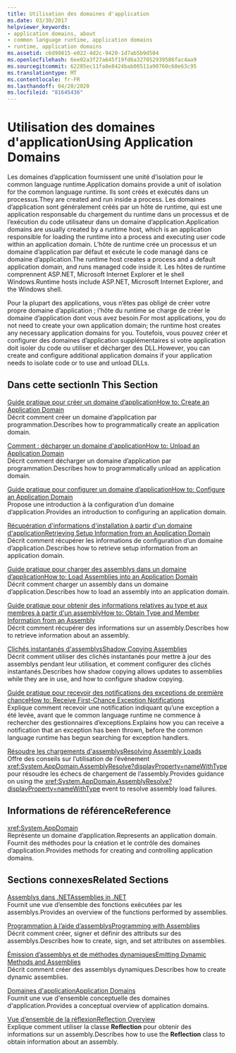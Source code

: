 ```yaml
---
title: Utilisation des domaines d'application
ms.date: 03/30/2017
helpviewer_keywords:
- application domains, about
- common language runtime, application domains
- runtime, application domains
ms.assetid: c6d99815-e022-4d2c-9420-1d7ab5b9d504
ms.openlocfilehash: 6ee02a3f27a645f19fd6a327052939586fac4aa9
ms.sourcegitcommit: 62285ec11fa8e8424bab00511a90760c60e63c95
ms.translationtype: MT
ms.contentlocale: fr-FR
ms.lasthandoff: 04/20/2020
ms.locfileid: "81645436"
---
```

# <a name="using-application-domains"></a><span data-ttu-id="78afd-102">Utilisation des domaines d'application</span><span class="sxs-lookup"><span data-stu-id="78afd-102">Using Application Domains</span></span>

<span data-ttu-id="78afd-103">Les domaines d’application fournissent une unité d’isolation pour le common language runtime.</span><span class="sxs-lookup"><span data-stu-id="78afd-103">Application domains provide a unit of isolation for the common language runtime.</span></span> <span data-ttu-id="78afd-104">Ils sont créés et exécutés dans un processus.</span><span class="sxs-lookup"><span data-stu-id="78afd-104">They are created and run inside a process.</span></span> <span data-ttu-id="78afd-105">Les domaines d’application sont généralement créés par un hôte de runtime, qui est une application responsable du chargement du runtime dans un processus et de l’exécution du code utilisateur dans un domaine d’application.</span><span class="sxs-lookup"><span data-stu-id="78afd-105">Application domains are usually created by a runtime host, which is an application responsible for loading the runtime into a process and executing user code within an application domain.</span></span> <span data-ttu-id="78afd-106">L’hôte de runtime crée un processus et un domaine d’application par défaut et exécute le code managé dans ce domaine d’application.</span><span class="sxs-lookup"><span data-stu-id="78afd-106">The runtime host creates a process and a default application domain, and runs managed code inside it.</span></span> <span data-ttu-id="78afd-107">Les hôtes de runtime comprennent ASP.NET, Microsoft Internet Explorer et le shell Windows.</span><span class="sxs-lookup"><span data-stu-id="78afd-107">Runtime hosts include ASP.NET, Microsoft Internet Explorer, and the Windows shell.</span></span>  
  
<span data-ttu-id="78afd-108">Pour la plupart des applications, vous n’êtes pas obligé de créer votre propre domaine d’application ; l’hôte du runtime se charge de créer le domaine d’application dont vous avez besoin.</span><span class="sxs-lookup"><span data-stu-id="78afd-108">For most applications, you do not need to create your own application domain; the runtime host creates any necessary application domains for you.</span></span> <span data-ttu-id="78afd-109">Toutefois, vous pouvez créer et configurer des domaines d’application supplémentaires si votre application doit isoler du code ou utiliser et décharger des DLL.</span><span class="sxs-lookup"><span data-stu-id="78afd-109">However, you can create and configure additional application domains if your application needs to isolate code or to use and unload DLLs.</span></span>  
  
## <a name="in-this-section"></a><span data-ttu-id="78afd-110">Dans cette section</span><span class="sxs-lookup"><span data-stu-id="78afd-110">In This Section</span></span>  

[<span data-ttu-id="78afd-111">Guide pratique pour créer un domaine d’application</span><span class="sxs-lookup"><span data-stu-id="78afd-111">How to: Create an Application Domain</span></span>](how-to-create-an-application-domain.md)  
<span data-ttu-id="78afd-112">Décrit comment créer un domaine d’application par programmation.</span><span class="sxs-lookup"><span data-stu-id="78afd-112">Describes how to programmatically create an application domain.</span></span>  
  
[<span data-ttu-id="78afd-113">Comment : décharger un domaine d'application</span><span class="sxs-lookup"><span data-stu-id="78afd-113">How to: Unload an Application Domain</span></span>](how-to-unload-an-application-domain.md)  
<span data-ttu-id="78afd-114">Décrit comment décharger un domaine d’application par programmation.</span><span class="sxs-lookup"><span data-stu-id="78afd-114">Describes how to programmatically unload an application domain.</span></span>  
  
[<span data-ttu-id="78afd-115">Guide pratique pour configurer un domaine d’application</span><span class="sxs-lookup"><span data-stu-id="78afd-115">How to: Configure an Application Domain</span></span>](how-to-configure-an-application-domain.md)  
<span data-ttu-id="78afd-116">Propose une introduction à la configuration d’un domaine d’application.</span><span class="sxs-lookup"><span data-stu-id="78afd-116">Provides an introduction to configuring an application domain.</span></span>  
  
[<span data-ttu-id="78afd-117">Récupération d'informations d'installation à partir d'un domaine d'application</span><span class="sxs-lookup"><span data-stu-id="78afd-117">Retrieving Setup Information from an Application Domain</span></span>](retrieve-setup-information.md)  
<span data-ttu-id="78afd-118">Décrit comment récupérer les informations de configuration d’un domaine d’application.</span><span class="sxs-lookup"><span data-stu-id="78afd-118">Describes how to retrieve setup information from an application domain.</span></span>  
  
[<span data-ttu-id="78afd-119">Guide pratique pour charger des assemblys dans un domaine d’application</span><span class="sxs-lookup"><span data-stu-id="78afd-119">How to: Load Assemblies into an Application Domain</span></span>](how-to-load-assemblies-into-an-application-domain.md)  
<span data-ttu-id="78afd-120">Décrit comment charger un assembly dans un domaine d’application.</span><span class="sxs-lookup"><span data-stu-id="78afd-120">Describes how to load an assembly into an application domain.</span></span>  
  
[<span data-ttu-id="78afd-121">Guide pratique pour obtenir des informations relatives au type et aux membres à partir d'un assembly</span><span class="sxs-lookup"><span data-stu-id="78afd-121">How to: Obtain Type and Member Information from an Assembly</span></span>](../reflection-and-codedom/get-type-member-information.md)  
<span data-ttu-id="78afd-122">Décrit comment récupérer des informations sur un assembly.</span><span class="sxs-lookup"><span data-stu-id="78afd-122">Describes how to retrieve information about an assembly.</span></span>  
  
[<span data-ttu-id="78afd-123">Clichés instantanés d'assemblys</span><span class="sxs-lookup"><span data-stu-id="78afd-123">Shadow Copying Assemblies</span></span>](shadow-copy-assemblies.md)  
<span data-ttu-id="78afd-124">Décrit comment utiliser des clichés instantanés pour mettre à jour des assemblys pendant leur utilisation, et comment configurer des clichés instantanés.</span><span class="sxs-lookup"><span data-stu-id="78afd-124">Describes how shadow copying allows updates to assemblies while they are in use, and how to configure shadow copying.</span></span>  
  
[<span data-ttu-id="78afd-125">Guide pratique pour recevoir des notifications des exceptions de première chance</span><span class="sxs-lookup"><span data-stu-id="78afd-125">How to: Receive First-Chance Exception Notifications</span></span>](how-to-receive-first-chance-exception-notifications.md)  
<span data-ttu-id="78afd-126">Explique comment recevoir une notification indiquant qu’une exception a été levée, avant que le common language runtime ne commence à rechercher des gestionnaires d’exceptions.</span><span class="sxs-lookup"><span data-stu-id="78afd-126">Explains how you can receive a notification that an exception has been thrown, before the common language runtime has begun searching for exception handlers.</span></span>  
  
[<span data-ttu-id="78afd-127">Résoudre les chargements d'assemblys</span><span class="sxs-lookup"><span data-stu-id="78afd-127">Resolving Assembly Loads</span></span>](../../standard/assembly/resolve-loads.md)  
<span data-ttu-id="78afd-128">Offre des conseils sur l’utilisation de l’événement <xref:System.AppDomain.AssemblyResolve?displayProperty=nameWithType> pour résoudre les échecs de chargement de l’assembly.</span><span class="sxs-lookup"><span data-stu-id="78afd-128">Provides guidance on using the <xref:System.AppDomain.AssemblyResolve?displayProperty=nameWithType> event to resolve assembly load failures.</span></span>  
  
## <a name="reference"></a><span data-ttu-id="78afd-129">Informations de référence</span><span class="sxs-lookup"><span data-stu-id="78afd-129">Reference</span></span>  

<xref:System.AppDomain>  
<span data-ttu-id="78afd-130">Représente un domaine d’application.</span><span class="sxs-lookup"><span data-stu-id="78afd-130">Represents an application domain.</span></span> <span data-ttu-id="78afd-131">Fournit des méthodes pour la création et le contrôle des domaines d’application.</span><span class="sxs-lookup"><span data-stu-id="78afd-131">Provides methods for creating and controlling application domains.</span></span>  
  
## <a name="related-sections"></a><span data-ttu-id="78afd-132">Sections connexes</span><span class="sxs-lookup"><span data-stu-id="78afd-132">Related Sections</span></span>  
[<span data-ttu-id="78afd-133">Assemblys dans .NET</span><span class="sxs-lookup"><span data-stu-id="78afd-133">Assemblies in .NET</span></span>](../../standard/assembly/index.md)  
<span data-ttu-id="78afd-134">Fournit une vue d’ensemble des fonctions exécutées par les assemblys.</span><span class="sxs-lookup"><span data-stu-id="78afd-134">Provides an overview of the functions performed by assemblies.</span></span>  
  
[<span data-ttu-id="78afd-135">Programmation à l’aide d’assemblys</span><span class="sxs-lookup"><span data-stu-id="78afd-135">Programming with Assemblies</span></span>](../../standard/assembly/index.md)  
<span data-ttu-id="78afd-136">Décrit comment créer, signer et définir des attributs sur des assemblys.</span><span class="sxs-lookup"><span data-stu-id="78afd-136">Describes how to create, sign, and set attributes on assemblies.</span></span>  
  
[<span data-ttu-id="78afd-137">Émission d’assemblys et de méthodes dynamiques</span><span class="sxs-lookup"><span data-stu-id="78afd-137">Emitting Dynamic Methods and Assemblies</span></span>](../reflection-and-codedom/emitting-dynamic-methods-and-assemblies.md)  
<span data-ttu-id="78afd-138">Décrit comment créer des assemblys dynamiques.</span><span class="sxs-lookup"><span data-stu-id="78afd-138">Describes how to create dynamic assemblies.</span></span>  
  
[<span data-ttu-id="78afd-139">Domaines d'application</span><span class="sxs-lookup"><span data-stu-id="78afd-139">Application Domains</span></span>](application-domains.md)  
<span data-ttu-id="78afd-140">Fournit une vue d'ensemble conceptuelle des domaines d'application.</span><span class="sxs-lookup"><span data-stu-id="78afd-140">Provides a conceptual overview of application domains.</span></span>  
  
[<span data-ttu-id="78afd-141">Vue d’ensemble de la réflexion</span><span class="sxs-lookup"><span data-stu-id="78afd-141">Reflection Overview</span></span>](../reflection-and-codedom/reflection.md)  
<span data-ttu-id="78afd-142">Explique comment utiliser la classe **Reflection** pour obtenir des informations sur un assembly.</span><span class="sxs-lookup"><span data-stu-id="78afd-142">Describes how to use the **Reflection** class to obtain information about an assembly.</span></span>
